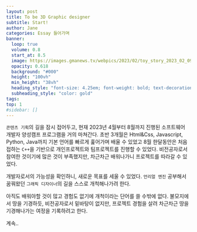 ```yaml
---
layout: post
title: To be 3D Graphic designer 
subtitle: Start!
author: Jane
categories: Essay 들어가며 
banner:
  loop: true
  volume: 0.8
  start_at: 8.5
  image: https://images.gmanews.tv/webpics/2023/02/toy_story_2023_02_09_20_22_25.jpg
  opacity: 0.618
  background: "#000"
  height: "100vh"
  min_height: "38vh"
  heading_style: "font-size: 4.25em; font-weight: bold; text-decoration: underline"
  subheading_style: "color: gold"
tags: 
top: 1
#sidebar: []
---
```


`콘텐츠 기획`의 길을 잠시 접어두고, 현재 2023년 4월부터 8월까지 진행된 소프트웨어 개발자 양성캠프 프로그램을 거의 마쳐간다. 초반 3개월은 Html&Css, Javascript, Python, Java까지 기본 언어를 빠르게 훑어가며 배울 수 있었고 8월 한달동안은 처음 접하는 `C++`을 기반으로 개인프로젝트와 팀프로젝트를 진행할 수 있었다. 비전공자로서 참여한 것이기에 많은 것이 부족했지만, 차근차근 배워나가니 프로젝트를 따라갈 수 있었다.

개발자로서의 가능성을 확인하니, 새로운 목표를 세울 수 있었다. `언리얼 엔진` 공부해서 꿈꿔왔던 `그래픽 디자이너`의 길을 스스로 개척해나가려 한다.

아직도 배워야할 것이 많고 경험도 없기에 개척이라는 단어를 쓸 수밖에 없다. 불모지에서 땅을 기경하듯, 비전공자로서 밑바탕이 없지만, 프로젝트 경험을 살려 차근차근 땅을 기경해나가는 여정을 기록하려고 한다. 

계속..


